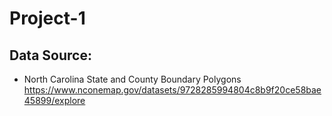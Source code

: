 # Project-1

## Data Source:
 - North Carolina State and County Boundary Polygons <https://www.nconemap.gov/datasets/9728285994804c8b9f20ce58bae45899/explore>